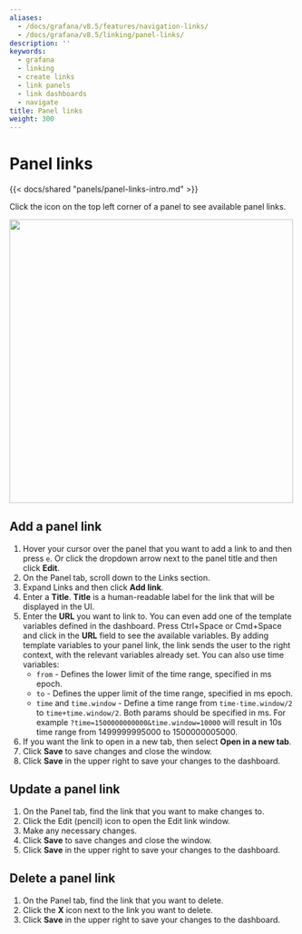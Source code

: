 ```yaml
---
aliases:
  - /docs/grafana/v8.5/features/navigation-links/
  - /docs/grafana/v8.5/linking/panel-links/
description: ''
keywords:
  - grafana
  - linking
  - create links
  - link panels
  - link dashboards
  - navigate
title: Panel links
weight: 300
---
```


# Panel links

{{< docs/shared "panels/panel-links-intro.md" >}}

Click the icon on the top left corner of a panel to see available panel links.

<img class="no-shadow" src="/static/img/docs/linking/panel-links.png" width="500px">

## Add a panel link

1. Hover your cursor over the panel that you want to add a link to and then press `e`. Or click the dropdown arrow next to the panel title and then click **Edit**.
1. On the Panel tab, scroll down to the Links section.
1. Expand Links and then click **Add link**.
1. Enter a **Title**. **Title** is a human-readable label for the link that will be displayed in the UI.
1. Enter the **URL** you want to link to.
   You can even add one of the template variables defined in the dashboard. Press Ctrl+Space or Cmd+Space and click in the **URL** field to see the available variables. By adding template variables to your panel link, the link sends the user to the right context, with the relevant variables already set. You can also use time variables:
   - `from` - Defines the lower limit of the time range, specified in ms epoch.
   - `to` - Defines the upper limit of the time range, specified in ms epoch.
   - `time` and `time.window` - Define a time range from `time-time.window/2` to `time+time.window/2`. Both params should be specified in ms. For example `?time=1500000000000&time.window=10000` will result in 10s time range from 1499999995000 to 1500000005000.
1. If you want the link to open in a new tab, then select **Open in a new tab**.
1. Click **Save** to save changes and close the window.
1. Click **Save** in the upper right to save your changes to the dashboard.

## Update a panel link

1. On the Panel tab, find the link that you want to make changes to.
1. Click the Edit (pencil) icon to open the Edit link window.
1. Make any necessary changes.
1. Click **Save** to save changes and close the window.
1. Click **Save** in the upper right to save your changes to the dashboard.

## Delete a panel link

1. On the Panel tab, find the link that you want to delete.
1. Click the **X** icon next to the link you want to delete.
1. Click **Save** in the upper right to save your changes to the dashboard.
